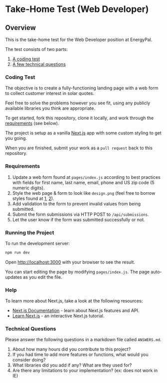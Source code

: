 # Take-Home Test (Web Developer)

## Overview

This is the take-home test for the Web Developer position at EnergyPal.

The test consists of two parts:

1. [A coding test](#coding-test)
2. [A few technical questions](#technical-questions)

### Coding Test

The objective is to create a fully-functioning landing page with a web form to collect customer interest in solar quotes.

Feel free to solve the problems however you see fit, using any publicly available libraries you think are appropriate.

To get started, fork this repository, clone it locally, and work through the [requirements](#requirements) (see below).

The project is setup as a vanilla [Next.js](https://nextjs.org/) app with some custom styling to get you going.

When you are finished, submit your work as a `pull request` back to this repository.

### Requirements

1. Update a web form found at `pages/index.js` according to best practices with fields for first name, last name, email, phone and US zip code (5 numeric digits).
2. Style the web page & form to look like `design.png` (feel free to borrow styles found at [1](https://energypal.com/), [2](https://energypal.com/company-brand-assets)).
3. Add validation to the form to prevent invalid values from being submitted.
4. Submit the form submissions via HTTP POST to `/api/submissions`.
5. Let the user know if the form was submitted successfully or not.

### Running the Project

To run the development server:

```bash
npm run dev
```

Open [http://localhost:3000](http://localhost:3000) with your browser to see the result.

You can start editing the page by modifying `pages/index.js`. The page auto-updates as you edit the file.

### Help

To learn more about Next.js, take a look at the following resources:

- [Next.js Documentation](https://nextjs.org/docs) - learn about Next.js features and API.
- [Learn Next.js](https://nextjs.org/learn) - an interactive Next.js tutorial.

### Technical Questions

Please answer the following questions in a markdown file called `ANSWERS.md`.

1. About how many hours did you contribute to this project?
2. If you had time to add more features or functions, what would you consider doing?
3. What libraries did you add if any? What are they used for?
4. Are there any limitations to your implementation? (ex: does not work in IE)
